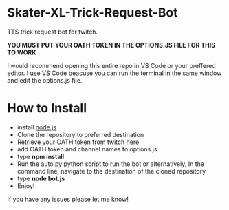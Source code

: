 # Skater-XL-Trick-Request-Bot
TTS trick request bot for twitch. 

**YOU MUST PUT YOUR OATH TOKEN IN THE OPTIONS.JS FILE FOR THIS TO WORK**

I would recommend opening this entire repo in VS Code or your preffered editor. I use VS Code beacuse you can run the terminal in the same window and edit the options.js file.

# How to Install
- install [node.js](https://nodejs.org/en/)
- Clone the repository to preferred destination
- Retrieve your OATH token from twitch [here](https://twitchapps.com/tmi/)
- add OATH token and channel names to options.js
- type **npm install**
- Run the auto.py python script to run the bot or alternatively, In the command line, navigate to the destination of the cloned repository
- type **node bot.js**
- Enjoy!

If you have any issues please let me know! 
